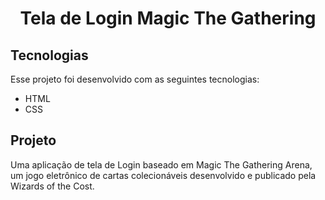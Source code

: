 <h1 align="center">
    Tela de Login Magic The Gathering
</h1>


## Tecnologias

Esse projeto foi desenvolvido com as seguintes tecnologias:

- HTML
- CSS

## Projeto

Uma aplicação de tela de Login baseado em Magic The Gathering Arena, um jogo eletrônico de cartas colecionáveis desenvolvido e publicado pela Wizards of the Cost.
